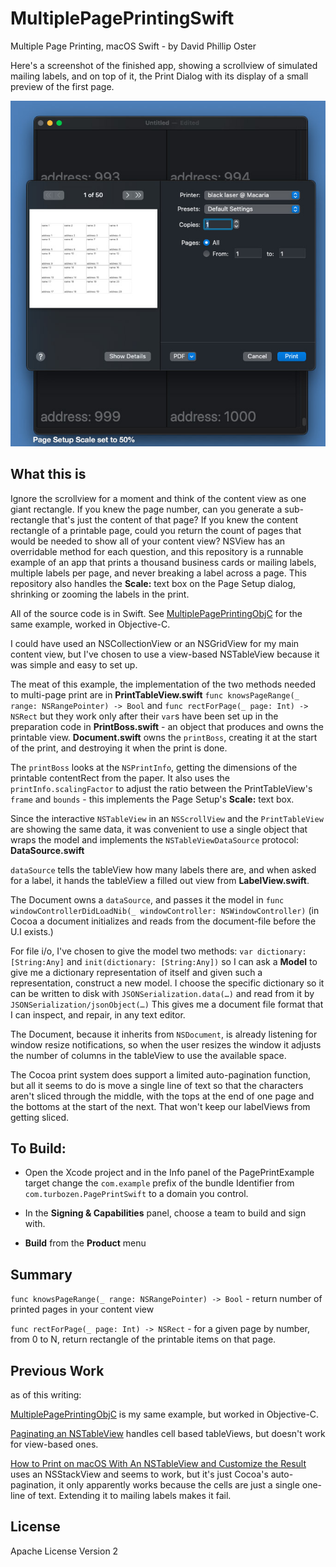 # MultiplePagePrintingSwift
Multiple Page Printing, macOS Swift - by David Phillip Oster

Here's a screenshot of the finished app, showing a scrollview of simulated mailing labels, and on top of it, the Print Dialog with its display of a small preview of the first page.

![](images/Example.jpg)

## What this is

Ignore the scrollview for a moment and think of the content view as one giant rectangle. If you knew the page number,
can you generate a sub-rectangle that's just the content of that page? If you knew the content rectangle of a printable page, could you return the count of pages that would be needed to show all of your content view? NSView has an overridable method for each question, and this repository is a runnable example of an app that prints a thousand business cards or mailing labels, multiple labels per page, and never breaking a label across a page. This repository also handles the **Scale:** text box on the Page Setup dialog, shrinking or zooming the labels in the print.

All of the source code is in Swift. See [MultiplePagePrintingObjC](https://github.com/DavidPhillipOster/MultiplePagePrintingObjC) for the same example, worked in Objective-C.

I could have used an NSCollectionView or an NSGridView for my main content view, but I've chosen to use a view-based NSTableView because it was simple and easy to set up.

The meat of this example, the implementation of the two methods needed to multi-page print are in **PrintTableView.swift** `func knowsPageRange(_ range: NSRangePointer) -> Bool` and `func rectForPage(_ page: Int) -> NSRect` but they work only after their `var`s have been set up in the preparation code in **PrintBoss.swift** - an object that produces and owns the printable view. **Document.swift** owns the `printBoss`, creating it at the start of the print, and destroying it when the print is done.

The `printBoss` looks at the `NSPrintInfo`, getting the dimensions of the printable contentRect from the paper. It also uses the `printInfo.scalingFactor` to adjust the ratio between the PrintTableView's `frame` and `bounds` - this implements the Page Setup's **Scale:** text box.

Since the interactive `NSTableView` in an `NSScrollView` and the `PrintTableView` are showing the same data, it was convenient to use a single object that wraps the model and implements the `NSTableViewDataSource` protocol: **DataSource.swift**

`dataSource` tells the tableView how many labels there are, and when asked for a label, it hands the tableView a filled out view from **LabelView.swift**.

The Document owns a `dataSource`, and passes it the model in `func windowControllerDidLoadNib(_ windowController: NSWindowController)` (in Cocoa a document initializes and reads from the document-file before the U.I exists.)

For file i/o, I've chosen to give the model two methods: `var dictionary: [String:Any]` and `init(dictionary: [String:Any])` so I can ask a **Model** to give me a dictionary representation of itself and given such a representation, construct a new model. I choose the specific dictionary so it can be written to disk with `JSONSerialization.data(…)` and read from it by `JSONSerialization/jsonObject(…)` This gives me a document file format that I can inspect, and repair, in any text editor.

The Document, because it inherits from `NSDocument`, is already listening for window resize notifications, so when the user resizes the window it adjusts the number of columns in the tableView to use the available space.

The Cocoa print system does support a limited auto-pagination function, but all it seems to do is move a single line of text so that the characters aren't sliced through the middle, with the tops at the end of one page and the bottoms at the start of the next. That won't keep our labelViews from getting sliced.

## To Build:

* Open the Xcode project and in the Info panel of the PagePrintExample target change the `com.example` prefix of the bundle Identifier from `com.turbozen.PagePrintSwift`  to a domain you control.

* In the **Signing & Capabilities** panel, choose a team to build and sign with.

* **Build** from the **Product** menu

## Summary

 `func knowsPageRange(_ range: NSRangePointer) -> Bool`  - return number of printed pages in your content view
 
  `func rectForPage(_ page: Int) -> NSRect`  - for a given page by number, from 0 to N, return rectangle of the printable items on that page.

## Previous Work 

as of this writing: 

[MultiplePagePrintingObjC](https://github.com/DavidPhillipOster/MultiplePagePrintingObjC)  is my same example, but worked in Objective-C.

[Paginating an NSTableView](https://lists.apple.com/archives/cocoa-dev/2002/Nov/msg01710.html) handles cell based tableViews, but doesn't work for view-based ones.

[How to Print on macOS With An NSTableView and Customize the Result](https://christiantietze.de/posts/2021/06/printing-nstableview-with-label/) uses an NSStackView and seems to work, but it's just Cocoa's auto-pagination, it only apparently works because the cells are just a single one-line of text. Extending it to mailing labels makes it fail.


## License

Apache License Version 2

